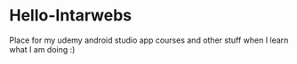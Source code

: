 # Hello-Intarwebs
Place for my udemy android studio app courses and other stuff when I learn what I am doing :) 
